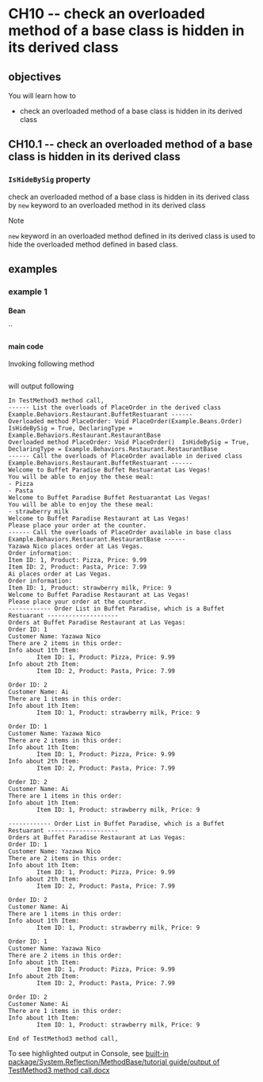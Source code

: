 # CH10 -- check an overloaded method of a base class is hidden in its derived class
## objectives
You will learn how to

+ check an overloaded method of a base class is hidden in its derived class

## CH10.1 -- check an overloaded method of a base class is hidden in its derived class
### `IsHideBySig` property

check an overloaded method of a base class is hidden in its derived class by `new` keyword to an overloaded method in its derived class

> [!NOTE]
> `new` keyword in an overloaded method defined in its derived class is used to hide the overloaded method defined in based class.

## examples
### example 1
#### Bean
``
#### main code
Invoking following method

```
```

will output following 

```
In TestMethod3 method call,
------ List the overloads of PlaceOrder in the derived class Example.Behaviors.Restaurant.BuffetRestuarant ------
Overloaded method PlaceOrder: Void PlaceOrder(Example.Beans.Order)  IsHideBySig = True, DeclaringType = Example.Behaviors.Restaurant.RestaurantBase
Overloaded method PlaceOrder: Void PlaceOrder()  IsHideBySig = True, DeclaringType = Example.Behaviors.Restaurant.RestaurantBase
------ Call the overloads of PlaceOrder available in derived class Example.Behaviors.Restaurant.BuffetRestuarant ------
Welcome to Buffet Paradise Buffet Restuarantat Las Vegas!
You will be able to enjoy the these meal:
- Pizza
- Pasta
Welcome to Buffet Paradise Buffet Restuarantat Las Vegas!
You will be able to enjoy the these meal:
- strawberry milk
Welcome to Buffet Paradise Restaurant at Las Vegas!
Please place your order at the counter.
------ Call the overloads of PlaceOrder available in base class Example.Behaviors.Restaurant.RestaurantBase ------
Yazawa Nico places order at Las Vegas.
Order information:
Item ID: 1, Product: Pizza, Price: 9.99
Item ID: 2, Product: Pasta, Price: 7.99
Ai places order at Las Vegas.
Order information:
Item ID: 1, Product: strawberry milk, Price: 9
Welcome to Buffet Paradise Restaurant at Las Vegas!
Please place your order at the counter.
------------ Order List in Buffet Paradise, which is a Buffet Restuarant --------------------
Orders at Buffet Paradise Restaurant at Las Vegas:
Order ID: 1
Customer Name: Yazawa Nico
There are 2 items in this order:
Info about 1th Item:
        Item ID: 1, Product: Pizza, Price: 9.99
Info about 2th Item:
        Item ID: 2, Product: Pasta, Price: 7.99

Order ID: 2
Customer Name: Ai
There are 1 items in this order:
Info about 1th Item:
        Item ID: 1, Product: strawberry milk, Price: 9

Order ID: 1
Customer Name: Yazawa Nico
There are 2 items in this order:
Info about 1th Item:
        Item ID: 1, Product: Pizza, Price: 9.99
Info about 2th Item:
        Item ID: 2, Product: Pasta, Price: 7.99

Order ID: 2
Customer Name: Ai
There are 1 items in this order:
Info about 1th Item:
        Item ID: 1, Product: strawberry milk, Price: 9

------------ Order List in Buffet Paradise, which is a Buffet Restuarant --------------------
Orders at Buffet Paradise Restaurant at Las Vegas:
Order ID: 1
Customer Name: Yazawa Nico
There are 2 items in this order:
Info about 1th Item:
        Item ID: 1, Product: Pizza, Price: 9.99
Info about 2th Item:
        Item ID: 2, Product: Pasta, Price: 7.99

Order ID: 2
Customer Name: Ai
There are 1 items in this order:
Info about 1th Item:
        Item ID: 1, Product: strawberry milk, Price: 9

Order ID: 1
Customer Name: Yazawa Nico
There are 2 items in this order:
Info about 1th Item:
        Item ID: 1, Product: Pizza, Price: 9.99
Info about 2th Item:
        Item ID: 2, Product: Pasta, Price: 7.99

Order ID: 2
Customer Name: Ai
There are 1 items in this order:
Info about 1th Item:
        Item ID: 1, Product: strawberry milk, Price: 9

End of TestMethod3 method call,
```

To see highlighted output in Console, see [built-in package/System.Reflection/MethodBase/tutorial guide/output of TestMethod3 method call.docx]()
